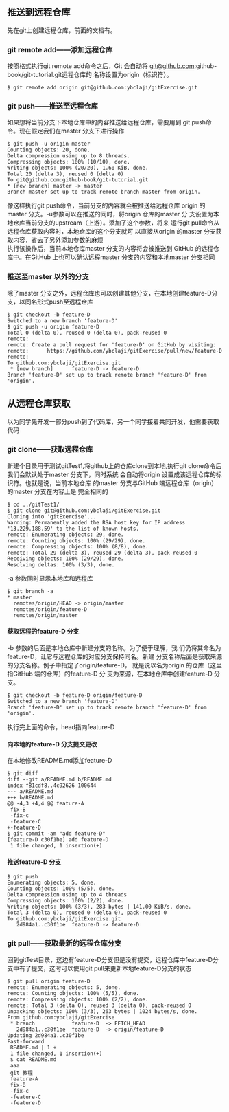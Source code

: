 ## 推送到远程仓库
先在git上创建远程仓库，前面的文档有。
### git remote add——添加远程仓库
按照格式执行git remote add命令之后，Git 会自动将
git@github.com:github-book/git-tutorial.git远程仓库的
名称设置为origin（标识符）。
```
$ git remote add origin git@github.com:ybclaji/gitExercise.git
```
### git push——推送至远程仓库
如果想将当前分支下本地仓库中的内容推送给远程仓库，需要用到
git push命令。现在假定我们在master 分支下进行操作
```
$ git push -u origin master
Counting objects: 20, done.
Delta compression using up to 8 threads.
Compressing objects: 100% (10/10), done.
Writing objects: 100% (20/20), 1.60 KiB, done.
Total 20 (delta 3), reused 0 (delta 0)
To git@github.com:github-book/git-tutorial.git
* [new branch] master -> master
Branch master set up to track remote branch master from origin.
```
像这样执行git push命令，当前分支的内容就会被推送给远程仓库
origin 的master 分支。-u参数可以在推送的同时，将origin 仓库的master 分
支设置为本地仓库当前分支的upstream（上游）。添加了这个参数，将来
运行git pull命令从远程仓库获取内容时，本地仓库的这个分支就可
以直接从origin 的master 分支获取内容，省去了另外添加参数的麻烦<br>
执行该操作后，当前本地仓库master 分支的内容将会被推送到
GitHub 的远程仓库中。在GitHub 上也可以确认远程master 分支的内容和本地master 分支相同
### 推送至master 以外的分支
除了master 分支之外，远程仓库也可以创建其他分支，在本地创建feature-D分支，以同名形式push至远程仓库
```
$ git checkout -b feature-D
Switched to a new branch 'feature-D'
$ git push -u origin feature-D
Total 0 (delta 0), reused 0 (delta 0), pack-reused 0
remote:
remote: Create a pull request for 'feature-D' on GitHub by visiting:
remote:      https://github.com/ybclaji/gitExercise/pull/new/feature-D
remote:
To github.com:ybclaji/gitExercise.git
 * [new branch]      feature-D -> feature-D
Branch 'feature-D' set up to track remote branch 'feature-D' from 'origin'.
```
## 从远程仓库获取
以为同学先开发一部分push到了代码库，另一个同学接着共同开发，他需要获取代码
### git clone——获取远程仓库
新建个目录用于测试gitTest1,将github上的仓库clone到本地,执行git clone命令后我们会默认处于master 分支下，同时系统
会自动将origin 设置成该远程仓库的标识符。也就是说，当前本地仓库
的master 分支与GitHub 端远程仓库（origin）的master 分支在内容上是
完全相同的
```
$ cd ../gitTest1/
$ git clone git@github.com:ybclaji/gitExercise.git
Cloning into 'gitExercise'...
Warning: Permanently added the RSA host key for IP address '13.229.188.59' to the list of known hosts.
remote: Enumerating objects: 29, done.
remote: Counting objects: 100% (29/29), done.
remote: Compressing objects: 100% (8/8), done.
remote: Total 29 (delta 3), reused 29 (delta 3), pack-reused 0
Receiving objects: 100% (29/29), done.
Resolving deltas: 100% (3/3), done.
```
-a 参数同时显示本地库和远程库
```
$ git branch -a
* master
  remotes/origin/HEAD -> origin/master
  remotes/origin/feature-D
  remotes/origin/master
```
#### 获取远程的feature-D 分支
-b 参数的后面是本地仓库中新建分支的名称。为了便于理解，我
们仍将其命名为feature-D，让它与远程仓库的对应分支保持同名。新建
分支名称后面是获取来源的分支名称。例子中指定了origin/feature-D，
就是说以名为origin 的仓库（这里指GitHub 端的仓库）的feature-D 分
支为来源，在本地仓库中创建feature-D 分支。
```
$ git checkout -b feature-D origin/feature-D
Switched to a new branch 'feature-D'
Branch 'feature-D' set up to track remote branch 'feature-D' from 'origin'.
```
执行完上面的命令，head指向feature-D
#### 向本地的feature-D 分支提交更改
在本地修改README.md添加feature-D
```
$ git diff
diff --git a/README.md b/README.md
index f81cdf8..4c92626 100644
--- a/README.md
+++ b/README.md
@@ -4,3 +4,4 @@ feature-A
 fix-B
 -fix-c
 -feature-C
+-feature-D
$ git commit -am "add feature-D"
[feature-D c30f1be] add feature-D
 1 file changed, 1 insertion(+)
```
#### 推送feature-D 分支
```
$ git push
Enumerating objects: 5, done.
Counting objects: 100% (5/5), done.
Delta compression using up to 4 threads
Compressing objects: 100% (2/2), done.
Writing objects: 100% (3/3), 283 bytes | 141.00 KiB/s, done.
Total 3 (delta 0), reused 0 (delta 0), pack-reused 0
To github.com:ybclaji/gitExercise.git
   2d984a1..c30f1be  feature-D -> feature-D
```
### git pull——获取最新的远程仓库分支
回到gitTest目录，这边有feature-D分支但是没有提交，远程仓库中feature-D分支中有了提交，这时可以使用git pull来更新本地feature-D分支的状态
```
$ git pull origin feature-D
remote: Enumerating objects: 5, done.
remote: Counting objects: 100% (5/5), done.
remote: Compressing objects: 100% (2/2), done.
remote: Total 3 (delta 0), reused 3 (delta 0), pack-reused 0
Unpacking objects: 100% (3/3), 263 bytes | 1024 bytes/s, done.
From github.com:ybclaji/gitExercise
 * branch            feature-D  -> FETCH_HEAD
   2d984a1..c30f1be  feature-D  -> origin/feature-D
Updating 2d984a1..c30f1be
Fast-forward
 README.md | 1 +
 1 file changed, 1 insertion(+)
 $ cat README.md
 aaa
 git 教程
 feature-A
 fix-B
 -fix-c
 -feature-C
 -feature-D

```
